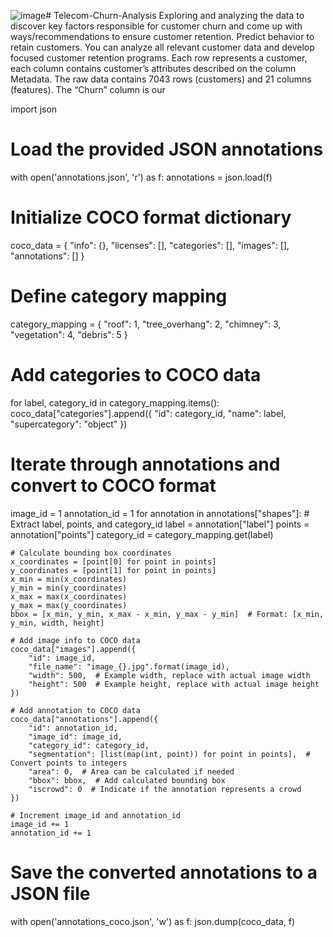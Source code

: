 ![image](https://github.com/maya034/Churn-Analysis/assets/61015843/4747de26-fb67-4dc6-92ee-ebfc5f3aa0ac)# Telecom-Churn-Analysis
Exploring and analyzing the data to discover key factors responsible for customer churn and come up with ways/recommendations to ensure customer retention.
Predict behavior to retain customers. You can analyze all relevant customer data and develop focused customer retention programs. Each row represents a customer, each column contains customer’s attributes described on the column Metadata. The raw data contains 7043 rows (customers) and 21 columns (features). The “Churn” column is our 









import json

# Load the provided JSON annotations
with open('annotations.json', 'r') as f:
    annotations = json.load(f)

# Initialize COCO format dictionary
coco_data = {
    "info": {},
    "licenses": [],
    "categories": [],
    "images": [],
    "annotations": []
}

# Define category mapping
category_mapping = {
    "roof": 1,
    "tree_overhang": 2,
    "chimney": 3,
    "vegetation": 4,
    "debris": 5
}

# Add categories to COCO data
for label, category_id in category_mapping.items():
    coco_data["categories"].append({
        "id": category_id,
        "name": label,
        "supercategory": "object"
    })

# Iterate through annotations and convert to COCO format
image_id = 1
annotation_id = 1
for annotation in annotations["shapes"]:
    # Extract label, points, and category_id
    label = annotation["label"]
    points = annotation["points"]
    category_id = category_mapping.get(label)
    
    # Calculate bounding box coordinates
    x_coordinates = [point[0] for point in points]
    y_coordinates = [point[1] for point in points]
    x_min = min(x_coordinates)
    y_min = min(y_coordinates)
    x_max = max(x_coordinates)
    y_max = max(y_coordinates)
    bbox = [x_min, y_min, x_max - x_min, y_max - y_min]  # Format: [x_min, y_min, width, height]
    
    # Add image info to COCO data
    coco_data["images"].append({
        "id": image_id,
        "file_name": "image_{}.jpg".format(image_id),
        "width": 500,  # Example width, replace with actual image width
        "height": 500  # Example height, replace with actual image height
    })
    
    # Add annotation to COCO data
    coco_data["annotations"].append({
        "id": annotation_id,
        "image_id": image_id,
        "category_id": category_id,
        "segmentation": [list(map(int, point)) for point in points],  # Convert points to integers
        "area": 0,  # Area can be calculated if needed
        "bbox": bbox,  # Add calculated bounding box
        "iscrowd": 0  # Indicate if the annotation represents a crowd
    })
    
    # Increment image_id and annotation_id
    image_id += 1
    annotation_id += 1

# Save the converted annotations to a JSON file
with open('annotations_coco.json', 'w') as f:
    json.dump(coco_data, f)




    
